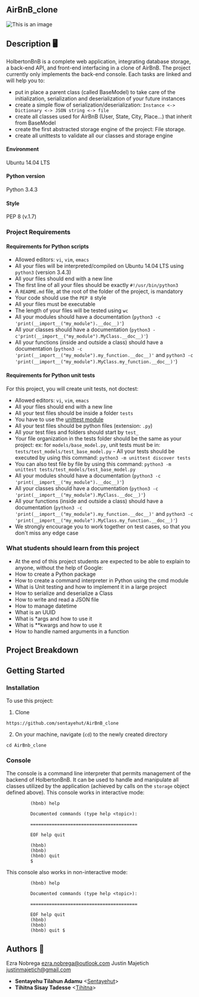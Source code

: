## AirBnB_clone

![This is an image](https://camo.githubusercontent.com/a8cd2eef2325c425519095dc2501111e630a77eddb454938c527cb82ea9c3aeb/68747470733a2f2f73332e616d617a6f6e6177732e636f6d2f696e7472616e65742d70726f6a656374732d66696c65732f686f6c626572746f6e7363686f6f6c2d6869676865722d6c6576656c5f70726f6772616d6d696e672b2f3236332f4842544e2d68626e622d46696e616c2e706e67)

## Description :desktop_computer:
HolbertonBnB is a complete web application, integrating database storage, a back-end API, and front-end 
interfacing in a clone of AirBnB. The project currently only implements the back-end console. 
Each tasks are linked and will help you to: 
- put in place a parent class (called BaseModel) to take care of the initialization, serialization and deserialization of your future instances 
- create a simple flow of serialization/deserialization: ```Instance <-> Dictionary <-> JSON string <-> file ``` 
- create all classes used for AirBnB (User, State, City, Place...) that inherit from BaseModel 
- create the first abstracted storage engine of the project: File storage. 
- create all unittests to validate all our classes and storage engine
#### Environment
Ubuntu 14.04 LTS
#### Python version
Python 3.4.3
#### Style
PEP 8 (v.1.7)
### Project Requirements
#### Requirements for Python scripts
- Allowed editors: `vi`, `vim`, `emacs` 
- All your files will be interpreted/compiled on Ubuntu 14.04 LTS using `python3` (version 3.4.3) 
- All your files should end with a new line 
- The first line of all your files should be exactly `#!/usr/bin/python3` 
- A `README.md` file, at the root of the folder of the project, is mandatory 
- Your code should use the `PEP 8` style 
- All your files must be executable 
- The length of your files will be tested using `wc` 
- All your modules should have a documentation (`python3 -c 'print(__import__("my_module").__doc__)'`) 
- All your classes should have a documentation (`python3 -c'print(__import__("my_module").MyClass.__doc__)'`) 
- All your functions (inside and outside a class) should have a documentation (`python3 -c 'print(__import__("my_module").my_function.__doc__)'` and `python3 -c 'print(__import__("my_module").MyClass.my_function.__doc__)'`)
#### Requirements for Python unit tests
For this project, you will create unit tests, not doctest: 
- Allowed editors: `vi`, `vim`, `emacs` 
- All your files should end with a new line 
- All your test files should be inside a folder `tests` 
- You have to use the [unittest module](https://docs.python.org/3.4/library/unittest.html#module-unittest) 
- All your test files should be python files (extension: `.py`) 
- All your test files and folders should start by `test_` 
- Your file organization in the tests folder should be the same as your project: ex: for `models/base_model.py`, unit tests must be in: `tests/test_models/test_base_model.py` - All your tests should be executed by using this command: 
`python3 -m unittest discover tests` 
- You can also test file by file by using this command: `python3 -m unittest tests/test_models/test_base_model.py` 
- All your modules should have a documentation (`python3 -c 'print(__import__("my_module").__doc__)'`) 
- All your classes should have a documentation (`python3 -c 'print(__import__("my_module").MyClass.__doc__)'`) 
- All your functions (inside and outside a class) should have a documentation (`python3 -c 'print(__import__("my_module").my_function.__doc__)'` and `python3 -c 
'print(__import__("my_module").MyClass.my_function.__doc__)'`) 
- We strongly encourage you to work together on test cases, so that you don't miss any edge case
### What students should learn from this project
- At the end of this project students are expected to be able to explain to anyone, without the help of Google: 
- How to create a Python package 
- How to create a command interpreter in Python using the cmd module 
- What is Unit testing and how to implement it in a large project 
- How to serialize and deserialize a Class 
- How to write and read a JSON file 
- How to manage datetime 
- What is an UUID 
- What is *args and how to use it 
- What is **kwargs and how to use it 
- How to handle named arguments in a function
## Project Breakdown

## Getting Started

### Installation
To use this project:
1. Clone

```
https://github.com/sentayehut/AirBnB_clone

``` 
2. On your machine, navigate (`cd`) to the newly created directory 

``` 
cd AirBnb_clone

```
### Console
The console is a command line interpreter that permits management of the backend of HolbertonBnB. 
It can be used to handle and manipulate all classes utilized by the application (achieved by calls on the `storage` object defined above).
This console works in interactive mode: 
```shell $ ./console.py 
         (hbnb) help 

         Documented commands (type help <topic>): 
   
         ======================================== 

         EOF help quit 

         (hbnb) 
         (hbnb) 
         (hbnb) quit 
         $ 
``` 
This console also works in non-interactive mode: 
```shell $ ./console.py 
         (hbnb) help 
        
         Documented commands (type help <topic>): 

         ======================================== 
      
         EOF help quit 
         (hbnb) 
         (hbnb) 
         (hbnb) quit $
```
## Authors :memo:

Ezra Nobrega <ezra.nobrega@outlook.com>
Justin Majetich <justinmajetich@gmail.com>
- **Sentayehu Tilahun Adamu** <[Sentayehut](https://github.com/sentayehut)>
- **Tihitna Sisay Tadesse** <[Tihitna](https://github.com/Tihitna-22)>

